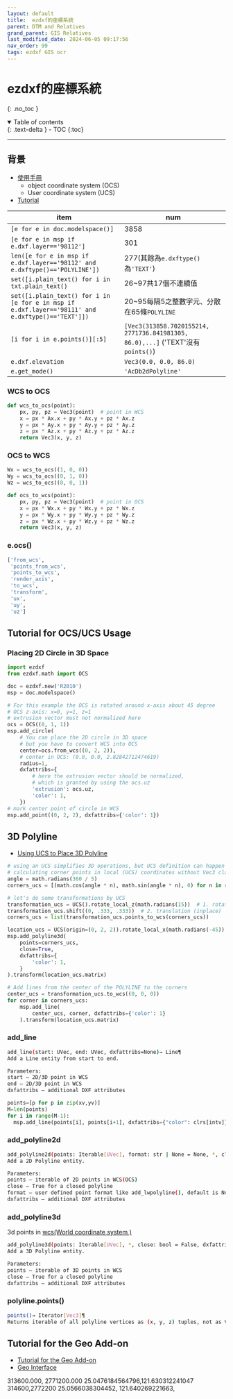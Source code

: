 ```yaml
---
layout: default
title:  ezdxf的座標系統
parent: DTM and Relatives
grand_parent: GIS Relatives
last_modified_date: 2024-06-05 09:17:56
nav_order: 99
tags: ezdxf GIS ocr
---
```


# ezdxf的座標系統

{: .no_toc }

<details open markdown="block">
  <summary>
    Table of contents
  </summary>
  {: .text-delta }
- TOC
{:toc}
</details>

---

## 背景

- [使用手冊]((https://ezdxf.readthedocs.io/en/stable/concepts/coordinates.html))
  - object coordinate system (OCS)
  - User coordinate system (UCS)
- [Tutorial](https://ezdxf.readthedocs.io/en/stable/tutorials/ocs_usage.html)

item|num
-|-
`[e for e in doc.modelspace()]`|3858
`[e for e in msp if e.dxf.layer=='98112']`|301
`len([e for e in msp if e.dxf.layer=='98112' and e.dxftype()=='POLYLINE'])`|277(其餘為`e.dxftype()`為`'TEXT'`)
`set([i.plain_text() for i in txt.plain_text()`|26~97共17個不連續值
`set([i.plain_text() for i in [e for e in msp if e.dxf.layer=='98111' and e.dxftype()=='TEXT']])`|20~95每隔5之整數字元、分散在65條`POLYLINE`
`[i for i in e.points()][:5]`|`[Vec3(313858.7020155214, 2771736.841981305, 86.0),...]` ('TEXT'沒有`points()`)
`e.dxf.elevation`|`Vec3(0.0, 0.0, 86.0)`
`e.get_mode()`|`'AcDb2dPolyline'`


### WCS to OCS

```python
def wcs_to_ocs(point):
    px, py, pz = Vec3(point)  # point in WCS
    x = px * Ax.x + py * Ax.y + pz * Ax.z
    y = px * Ay.x + py * Ay.y + pz * Ay.z
    z = px * Az.x + py * Az.y + pz * Az.z
    return Vec3(x, y, z)
```

### OCS to WCS

```python
Wx = wcs_to_ocs((1, 0, 0))
Wy = wcs_to_ocs((0, 1, 0))
Wz = wcs_to_ocs((0, 0, 1))

def ocs_to_wcs(point):
    px, py, pz = Vec3(point)  # point in OCS
    x = px * Wx.x + py * Wx.y + pz * Wx.z
    y = px * Wy.x + py * Wy.y + pz * Wy.z
    z = px * Wz.x + py * Wz.y + pz * Wz.z
    return Vec3(x, y, z)
```

### e.ocs()

```python
['from_wcs',
 'points_from_wcs',
 'points_to_wcs',
 'render_axis',
 'to_wcs',
 'transform',
 'ux',
 'uy',
 'uz']
```

## Tutorial for OCS/UCS Usage

### Placing 2D Circle in 3D Space

```python
import ezdxf
from ezdxf.math import OCS

doc = ezdxf.new('R2010')
msp = doc.modelspace()

# For this example the OCS is rotated around x-axis about 45 degree
# OCS z-axis: x=0, y=1, z=1
# extrusion vector must not normalized here
ocs = OCS((0, 1, 1))
msp.add_circle(
    # You can place the 2D circle in 3D space
    # but you have to convert WCS into OCS
    center=ocs.from_wcs((0, 2, 2)),
    # center in OCS: (0.0, 0.0, 2.82842712474619)
    radius=1,
    dxfattribs={
        # here the extrusion vector should be normalized,
        # which is granted by using the ocs.uz
        'extrusion': ocs.uz,
        'color': 1,
    })
# mark center point of circle in WCS
msp.add_point((0, 2, 2), dxfattribs={'color': 1})
```

## 3D Polyline

- [Using UCS to Place 3D Polyline](https://ezdxf.readthedocs.io/en/stable/tutorials/ucs_transform.html#using-ucs-to-place-3d-polyline)

```python
# using an UCS simplifies 3D operations, but UCS definition can happen later
# calculating corner points in local (UCS) coordinates without Vec3 class
angle = math.radians(360 / 5)
corners_ucs = [(math.cos(angle * n), math.sin(angle * n), 0) for n in range(5)]

# let's do some transformations by UCS
transformation_ucs = UCS().rotate_local_z(math.radians(15))  # 1. rotation around z-axis
transformation_ucs.shift((0, .333, .333))  # 2. translation (inplace)
corners_ucs = list(transformation_ucs.points_to_wcs(corners_ucs))

location_ucs = UCS(origin=(0, 2, 2)).rotate_local_x(math.radians(-45))
msp.add_polyline3d(
    points=corners_ucs,
    close=True,
    dxfattribs={
        'color': 1,
    }
).transform(location_ucs.matrix)

# Add lines from the center of the POLYLINE to the corners
center_ucs = transformation_ucs.to_wcs((0, 0, 0))
for corner in corners_ucs:
    msp.add_line(
        center_ucs, corner, dxfattribs={'color': 1}
    ).transform(location_ucs.matrix)
```

### add_line


```bash
add_line(start: UVec, end: UVec, dxfattribs=None)→ Line¶
Add a Line entity from start to end.

Parameters:
start – 2D/3D point in WCS
end – 2D/3D point in WCS
dxfattribs – additional DXF attributes
```

```python
points=[p for p in zip(xv,yv)]
M=len(points)
for i in range(M-1):
  msp.add_line(points[i], points[i+1], dxfattribs={"color": clrs[intv]})
```

### add_polyline2d

```bash
add_polyline2d(points: Iterable[UVec], format: str | None = None, *, close: bool = False, dxfattribs=None)→ Polyline¶
Add a 2D Polyline entity.

Parameters:
points – iterable of 2D points in WCS(OCS)
close – True for a closed polyline
format – user defined point format like add_lwpolyline(), default is None
dxfattribs – additional DXF attributes
```

### add_polyline3d

3d points in [wcs(World coordinate system )](https://ezdxf.readthedocs.io/en/stable/concepts/coordinates.html#wcs)  

```bash
add_polyline3d(points: Iterable[UVec], *, close: bool = False, dxfattribs=None)→ Polyline¶
Add a 3D Polyline entity.

Parameters:
points – iterable of 3D points in WCS
close – True for a closed polyline
dxfattribs – additional DXF attributes
```



### polyline.points()

```bash
points()→ Iterator[Vec3]¶
Returns iterable of all polyline vertices as (x, y, z) tuples, not as Vertex objects.
```

## Tutorial for the Geo Add-on

- [Tutorial for the Geo Add-on](https://ezdxf.readthedocs.io/en/stable/tutorials/geo.html)
- [Geo Interface](https://ezdxf.readthedocs.io/en/stable/addons/geo.html#geo-intended-usage)

313600.000, 2771200.000 25.0476184564796,121.630312241047
314600,2772200 25.0566038304452, 121.640269221663,

